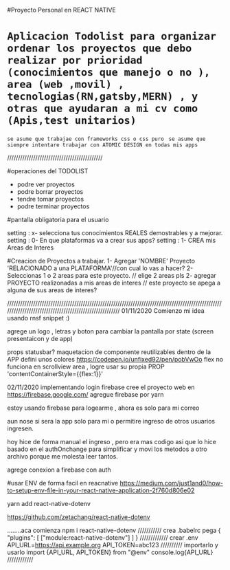 #Proyecto Personal en REACT NATIVE

# `Aplicacion Todolist para organizar ordenar los proyectos que debo realizar por prioridad (conocimientos que manejo o no ), area (web ,movil) , tecnologias(RN,gatsby,MERN) , y otras que ayudaran a mi cv como (Apis,test unitarios)`

`se asume que trabajae con frameworks css o css puro `
`se asume que siempre intentare trabajar con ATOMIC DESIGN en todas mis apps`

////////////////////////////////////////////

#operaciones del TODOLIST

- podre ver proyectos
- podre borrar proyectos
- tendre tomar proyectos
- podre terminar proyectos

#pantalla obligatoria para el usuario

setting : x- selecciona tus conocimientos REALES demostrables y a mejorar.
setting : 0- En que plataformas va a crear sus apps?
setting : 1- CREA mis Areas de Interes

#Creacion de Proyectos a trabajar.
1- Agregar 'NOMBRE' Proyecto 'RELACIONADO a una PLATAFORMA'//con cual lo vas a hacer?
2- Seleccionas 1 o 2 areas para este proyecto. // elige 2 areas pls
2- agregar PROYECTO realizonadas a mis areas de interes // este proyecto se apega a alguna de sus areas de interes?

///////////////////////////////////////////////////////////////////////////////////////////////////////////////////////////////////////////////////////
01/11/2020 Comienzo mi idea
usando rnsf snippet :)

agrege un logo , letras y boton para cambiar la pantalla por state (screen presentaicon y de app)

props statusbar?
maquetacion de componente reutilizables dentro de la APP
defini unos colores
https://codepen.io/unfixed92/pen/pobVwOo
flex no funciona en scrollview area , logre usar su propia PROP 'contentContainerStyle={{flex:1}}'

02/11/2020 implementando login firebase
cree el proyecto web en https://firebase.google.com/
agregue firebase por yarn

estoy usando firebase para logearme , ahora es solo para mi correo

aun nose si sera la app solo para mi o permitire ingreso de otros usuarios ingresen.

hoy hice de forma manual el ingreso , pero era mas codigo asi que lo hice basado en el authOnchange para simplificar y movi los metodos a otro archivo porque me molesta leer tantos.

agrege conexion a firebase con auth


#usar ENV de forma facil en reacnative
https://medium.com/just1and0/how-to-setup-env-file-in-your-react-native-application-2f760d806e02

yarn add react-native-dotenv

https://github.com/zetachang/react-native-dotenv



........aca comienza
npm i react-native-dotenv
///////////
crea .babelrc 
pega
{
  "plugins": [
    ["module:react-native-dotenv"]
  ]
}
/////////////
crear .env
API_URL=https://api.example.org
API_TOKEN=abc123
//////////
importarlo y usarlo
import {API_URL, API_TOKEN} from "@env"
console.log{API_URL}
////////////